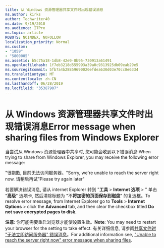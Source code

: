 ```yaml
---
title: 从 Windows 资源管理器共享文件时出现错误消息
ms.author: kirks
author: Techwriter40
ms.date: 9/19/2018
ms.audience: ITPro
ms.topic: article
ROBOTS: NOINDEX, NOFOLLOW
localization_priority: Normal
ms.custom:
- "1059"
- "5800005"
ms.assetid: b5c75a18-1db8-42e9-8b95-730913a61491
ms.openlocfilehash: 1f7eb3218d555993a39a0c9313925db09eab29e5
ms.sourcegitcommit: 5fb7a4b28859690020efdea630d03e70cc0e6334
ms.translationtype: MT
ms.contentlocale: zh-CN
ms.lasthandoff: 06/28/2019
ms.locfileid: "35387907"
---
```

# <a name="error-message-when-sharing-files-from-windows-explorer"></a><span data-ttu-id="b4680-102">从 Windows 资源管理器共享文件时出现错误消息</span><span class="sxs-lookup"><span data-stu-id="b4680-102">Error message when sharing files from Windows Explorer</span></span>

<span data-ttu-id="b4680-103">当尝试从 Windows 资源管理器中共享时, 您可能会收到以下错误消息:</span><span class="sxs-lookup"><span data-stu-id="b4680-103">When trying to share from Windows Explorer, you may receive the following error message:</span></span>
  
<span data-ttu-id="b4680-104">"很抱歉, 目前无法访问服务器。</span><span class="sxs-lookup"><span data-stu-id="b4680-104">"Sorry, we're unable to reach the server right now.</span></span> <span data-ttu-id="b4680-105">请稍后再试”</span><span class="sxs-lookup"><span data-stu-id="b4680-105">Please try again later"</span></span>
  
<span data-ttu-id="b4680-106">若要解决错误消息, 请从 internet Explorer 转到 "**工具** \> **Internet 选项** \> " 单击 "**高级**" 选项卡, 然后清除标题为 "不**将加密的页面保存到磁盘**" 的复选框。</span><span class="sxs-lookup"><span data-stu-id="b4680-106">To resolve error message, from Internet Explorer go to **Tools** \> **Internet Options** \> click the **Advanced** tab, and then clear the checkbox titled **Do not save encrypted pages to disk**.</span></span>
  
 <span data-ttu-id="b4680-107">**注意**: 你可能需要重启浏览器才能使设置生效。</span><span class="sxs-lookup"><span data-stu-id="b4680-107">**Note**: You may need to restart your browser for the setting to take effect.</span></span> <span data-ttu-id="b4680-108">有关详细信息, 请参阅[共享文件时 "无法立即访问服务器" 错误消息](https://go.microsoft.com/fwlink/?linkid=2022914)。</span><span class="sxs-lookup"><span data-stu-id="b4680-108">For additional information see, ["Unable to reach the server right now" error message when sharing files](https://go.microsoft.com/fwlink/?linkid=2022914).</span></span>
  